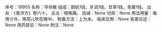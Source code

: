 序号：19905
名称：夺命散
组成：胆矾1钱，牙消1钱，甘草1钱，青黛1钱。
出处：《普济方》卷六十。
主治：咽喉痛。
加减：None
功效：None
用法用量：每用少许，用简儿吹在喉中。
制备方法：上为末。
临床应用：None
各家论述：None
用药禁忌：None
附注：None
